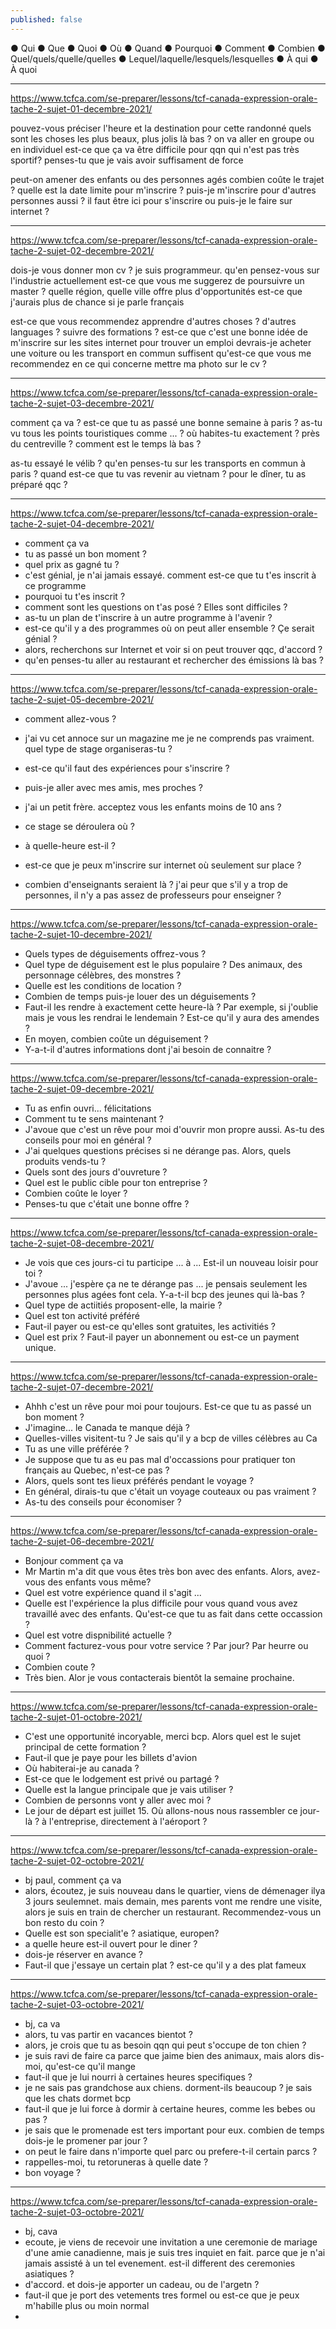 ```yaml
---
published: false
---
```

● Qui
● Que
● Quoi
● Où
● Quand
● Pourquoi
● Comment
● Combien
● Quel/quels/quelle/quelles
● Lequel/laquelle/lesquels/lesquelles
● À qui
● À quoi

---

https://www.tcfca.com/se-preparer/lessons/tcf-canada-expression-orale-tache-2-sujet-01-decembre-2021/

pouvez-vous préciser l'heure et la destination pour cette randonné
quels sont les choses les plus beaux, plus jolis là bas ?
on va aller en groupe ou en individuel
est-ce que ça va être difficile pour qqn qui n'est pas très sportif?
penses-tu que je vais avoir suffisament de force

peut-on amener des enfants ou des personnes agés
combien coûte le trajet ?
quelle est la date limite pour m'inscrire ?
puis-je m'inscrire pour d'autres personnes aussi ?
il faut être ici pour s'inscrire ou puis-je le faire sur internet ?

---
https://www.tcfca.com/se-preparer/lessons/tcf-canada-expression-orale-tache-2-sujet-02-decembre-2021/

dois-je vous donner mon cv ?
je suis programmeur. qu'en pensez-vous sur l'industrie actuellement
est-ce que vous me suggerez de poursuivre un master ?
quelle région, quelle ville offre plus d'opportunités
est-ce que j'aurais plus de chance si je parle français

est-ce que vous recommendez apprendre d'autres choses ? d'autres languages ? suivre des formations ?
est-ce que c'est une bonne idée de m'inscrire sur les sites internet pour trouver un emploi
devrais-je acheter une voiture ou les transport en commun suffisent
qu'est-ce que vous me recommendez en ce qui concerne mettre ma photo sur le cv ?

---
https://www.tcfca.com/se-preparer/lessons/tcf-canada-expression-orale-tache-2-sujet-03-decembre-2021/

comment ça va ?
est-ce que tu as passé une bonne semaine à paris ?
as-tu vu tous les points touristiques comme ... ?
où habites-tu exactement ? près du centreville ?
comment est le temps là bas ?

as-tu essayé le vélib ?
qu'en penses-tu sur les transports en commun à paris ?
quand est-ce que tu vas revenir au vietnam ?
pour le dîner, tu as préparé qqc ?

---
https://www.tcfca.com/se-preparer/lessons/tcf-canada-expression-orale-tache-2-sujet-04-decembre-2021/

- comment ça va
- tu as passé un bon moment ?
- quel prix as gagné tu ?
- c'est génial, je n'ai jamais essayé. comment est-ce que tu t'es inscrit à ce programme
- pourquoi tu t'es inscrit ? 
- comment sont les questions on t'as posé ? Elles sont difficiles ?
- as-tu un plan de t'inscrire à un autre programme à l'avenir ?
- est-ce qu'il y a des programmes où on peut aller ensemble ? Çe serait génial ?
- alors, recherchons sur Internet et voir si on peut trouver qqc, d'accord ?
- qu'en penses-tu aller au restaurant et rechercher des émissions là bas ?

---
https://www.tcfca.com/se-preparer/lessons/tcf-canada-expression-orale-tache-2-sujet-05-decembre-2021/

- comment allez-vous ?
- j'ai vu cet annoce sur un magazine me je ne comprends pas vraiment. quel type de stage organiseras-tu ?
- est-ce qu'il faut des expériences pour s'inscrire ?
- puis-je aller avec mes amis, mes proches ?
- j'ai un petit frère. acceptez vous les enfants moins de 10 ans ?

- ce stage se déroulera où ? 
- à quelle-heure est-il ?
- est-ce que je peux m'inscrire sur internet où seulement sur place ?
- combien d'enseignants seraient là ? j'ai peur que s'il y a trop de personnes, il n'y a pas assez de professeurs pour enseigner ?

---
https://www.tcfca.com/se-preparer/lessons/tcf-canada-expression-orale-tache-2-sujet-10-decembre-2021/

- Quels types de déguisements offrez-vous ?
- Quel type de déguisement est le plus populaire ? Des animaux, des personnage célèbres, des monstres ?
- Quelle est les conditions de location ?
- Combien de temps puis-je louer des un déguisements ?
- Faut-il les rendre à exactement cette heure-là ? Par exemple, si j'oublie mais je vous les rendrai le lendemain ? Est-ce qu'il y aura des amendes ?
- En moyen, combien coûte un déguisement ?
- Y-a-t-il d'autres informations dont j'ai besoin de connaitre ?

---
https://www.tcfca.com/se-preparer/lessons/tcf-canada-expression-orale-tache-2-sujet-09-decembre-2021/

- Tu as enfin ouvri... félicitations 
- Comment tu te sens maintenant ?
- J'avoue que c'est un rêve pour moi d'ouvrir mon propre aussi. As-tu des conseils pour moi en général ?
- J'ai quelques questions précises si ne dérange pas. Alors, quels produits vends-tu ?
- Quels sont des jours d'ouvreture ?
- Quel est le public cible pour ton entreprise ?
- Combien coûte le loyer ? 
- Penses-tu que c'était une bonne offre ?

---
https://www.tcfca.com/se-preparer/lessons/tcf-canada-expression-orale-tache-2-sujet-08-decembre-2021/

- Je vois que ces jours-ci tu participe ... à ... Est-il un nouveau loisir pour toi ?
- J'avoue ... j'espère ça ne te dérange pas ... je pensais seulement les personnes plus agées font cela. Y-a-t-il bcp des jeunes qui là-bas ?
- Quel type de actiitiés proposent-elle, la mairie ?
- Quel est ton activité préféré 
- Faut-il payer ou est-ce qu'elles sont gratuites, les activitiés ?
- Quel est prix ? Faut-il payer un abonnement ou est-ce un payment unique.

---
https://www.tcfca.com/se-preparer/lessons/tcf-canada-expression-orale-tache-2-sujet-07-decembre-2021/

- Ahhh c'est un rêve pour moi pour toujours. Est-ce que tu as passé un bon moment ?
- J'imagine... le Canada te manque déjà ?
- Quelles-villes visitent-tu ? Je sais qu'il y a bcp de villes célèbres au Ca
- Tu as une ville préférée ?
- Je suppose que tu as eu pas mal d'occassions pour pratiquer ton français au Quebec, n'est-ce pas ?
- Alors, quels sont tes lieux préférés pendant le voyage ?
- En général, dirais-tu que c'était un voyage couteaux ou pas vraiment ?
- As-tu des conseils pour économiser ?

---
https://www.tcfca.com/se-preparer/lessons/tcf-canada-expression-orale-tache-2-sujet-06-decembre-2021/

- Bonjour comment ça va
- Mr Martin m'a dit que vous êtes très bon avec des enfants. Alors, avez-vous des enfants vous même?
- Quel est votre expérience quand il s'agit ...
- Quelle est l'expérience la plus difficile pour vous quand vous avez travaillé avec des enfants. Qu'est-ce que tu as fait dans cette occassion ?
- Quel est votre dispnibilité actuelle ?
- Comment facturez-vous pour votre service ? Par jour? Par heurre ou quoi ?
- Combien coute ?
- Très bien. Alor je vous contacterais bientôt la semaine prochaine.

---
https://www.tcfca.com/se-preparer/lessons/tcf-canada-expression-orale-tache-2-sujet-01-octobre-2021/

- C'est une opportunité incoryable, merci bcp. Alors quel est le sujet principal de cette formation ?
- Faut-il que je paye pour les billets d'avion
- Où habiterai-je au canada ?
- Est-ce que le lodgement est privé ou partagé ?
- Quelle est la langue principale que je vais utiliser ?
- Combien de personns vont y aller avec moi ?
- Le jour de départ est juillet 15. Où allons-nous nous rassembler ce jour-là ? à l'entreprise, directement à l'aéroport ?

---
https://www.tcfca.com/se-preparer/lessons/tcf-canada-expression-orale-tache-2-sujet-02-octobre-2021/

- bj paul, comment ça va
- alors, écoutez, je suis nouveau dans le quartier, viens de démenager ilya 3 jours seulemnet. mais demain, mes parents vont me rendre une visite, alors je suis en train de chercher un restaurant. Recommendez-vous un bon resto du coin ?
- Quelle est son specialit'e ? asiatique, europen?
- a quelle heure est-il ouvert pour le diner ?
- dois-je réserver en avance ?
- Faut-il que j'essaye un certain plat ? est-ce qu'il y a des plat fameux

---
https://www.tcfca.com/se-preparer/lessons/tcf-canada-expression-orale-tache-2-sujet-03-octobre-2021/

- bj, ca va
- alors, tu vas partir en vacances bientot ?
- alors, je crois que tu as besoin qqn qui peut s'occupe de ton chien ?
- je suis ravi de faire ca parce que jaime bien des animaux, mais alors dis-moi, qu'est-ce qu'il mange
- faut-il que je lui nourri à certaines heures specifiques ?
- je ne sais pas grandchose aux chiens. dorment-ils beaucoup ? je sais que les chats dormet bcp
- faut-il que je lui force à dormir à certaine heures, comme les bebes ou pas ?
- je sais que le promenade est ters important pour eux. combien de temps dois-je le promener par jour ?
- on peut le faire dans n'importe quel parc ou prefere-t-il certain parcs ?
- rappelles-moi, tu retoruneras à quelle date ?
- bon voyage ?

---
https://www.tcfca.com/se-preparer/lessons/tcf-canada-expression-orale-tache-2-sujet-03-octobre-2021/

- bj, cava
- ecoute, je viens de recevoir une invitation a une ceremonie de mariage d'une amie canadienne, mais je suis tres inquiet en fait. parce que je n'ai jamais assisté à un tel evenement. est-il different des ceremonies asiatiques ?
- d'accord. et dois-je apporter un cadeau, ou de l'argetn ?
- faut-il que je port des vetements tres formel ou est-ce que je peux m'habille plus ou moin normal
- 